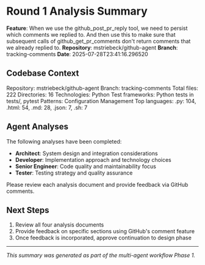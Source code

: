 # Round 1 Analysis Summary

**Feature**: When we use the github_post_pr_reply tool, we need to persist which comments we replied to. And then use this to make sure that subsequent calls of github_get_pr_comments don't return comments that we already replied to.
**Repository**: mstriebeck/github-agent
**Branch**: tracking-comments
**Date**: 2025-07-28T23:41:16.296520

## Codebase Context

Repository: mstriebeck/github-agent
Branch: tracking-comments
Total files: 222
Directories: 16
Technologies: Python
Test frameworks: Python tests in tests/, pytest
Patterns: Configuration Management
Top languages: .py: 104, .html: 54, .md: 28, .json: 7, .sh: 7

## Agent Analyses

The following analyses have been completed:

- **Architect**: System design and integration considerations
- **Developer**: Implementation approach and technology choices
- **Senior Engineer**: Code quality and maintainability focus
- **Tester**: Testing strategy and quality assurance

Please review each analysis document and provide feedback via GitHub comments.

## Next Steps

1. Review all four analysis documents
2. Provide feedback on specific sections using GitHub's comment feature
3. Once feedback is incorporated, approve continuation to design phase

---
*This summary was generated as part of the multi-agent workflow Phase 1.*
